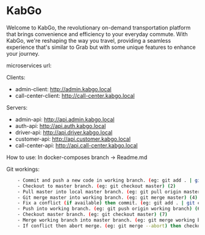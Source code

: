 # KabGo
Welcome to KabGo, the revolutionary on-demand transportation platform that brings convenience and efficiency to your everyday commute. With KabGo, we're reshaping the way you travel, providing a seamless experience that's similar to Grab but with some unique features to enhance your journey.

microservices url:

Clients:
- admin-client: http://admin.kabgo.local
- call-center-client: http://call-center.kabgo.local

Servers:
- admin-api: http://api.admin.kabgo.local
- auth-api: http://api.auth.kabgo.local
- driver-api: http://api.driver.kabgo.local
- customer-api: http://api.customer.kabgo.local
- call-center-api: http://api.call-center.kabgo.local

How to use: In docker-composes branch -> Readme.md


Git workings:
```bash
    - Commit and push a new code in working branch. (eg: git add . | git commit -m "..." | git push -u origin working branch) (1)
    - Checkout to master branch. (eg: git checkout master) (2)
    - Pull master into local master branch. (eg: git pull origin master) (3)
    - Git merge master into working branch. (eg: git merge master) (4)
    - Fix a conflict (if available) then commit. (eg: git add . | git commit -m "...") (5)
    - Push into working branch. (eg: git push origin working branch) (6)
    - Checkout master branch. (eg: git checkout master) (7)
    - Merge working branch into master branch. (eg: git merge working branch) (8)
    - If conflict then abort merge. (eg: git merge --abort) then checkout to working branch (eg: git checkout working branch) and do again from step 2 to step 8.
```
